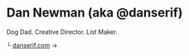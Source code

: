 # Dan Newman (aka @danserif)

Dog Dad. Creative Director. List Maker.

└ [danserif.com](https://danserif.com) →

